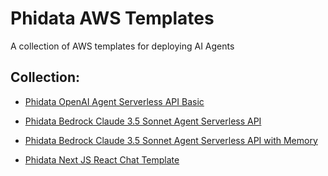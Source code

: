 # Phidata AWS Templates

A collection of AWS templates for deploying AI Agents

## Collection:

- [Phidata OpenAI Agent Serverless API Basic](./phidata-agent-serverless-api-basic/README.md)
    
- [Phidata Bedrock Claude 3.5 Sonnet Agent Serverless API](./phidata-agent-serverless-api-bedrock/README.md)

- [Phidata Bedrock Claude 3.5 Sonnet Agent Serverless API with Memory](./phidata-agent-serverless-api-bedrock-memory/README.md)

- [Phidata Next JS React Chat Template](./next-js-react-chat-template/phidata-ui/README.md)
